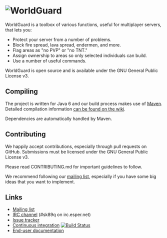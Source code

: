 ![WorldGuard](http://static.sk89q.com/readme/worldguard.png)
==========

WorldGuard is a toolbox of various functions, useful for multiplayer servers, that lets you:

* Protect your server from a number of problems.
* Block fire spread, lava spread, endermen, and more.
* Flag areas as "no PVP" or "no TNT."
* Assign ownership to areas so only selected individuals can build.
* Use a number of useful commands.

WorldGuard is open source and is available under the GNU General Public License v3.

Compiling
---------

The project is written for Java 6 and our build process makes use of [Maven](http://maven.apache.org). Detailed compilation information [can be found on the wiki](http://wiki.sk89q.com/wiki/WorldGuard/Development#Compiling).

Dependencies are automatically handled by Maven.

Contributing
------------

We happily accept contributions, especially through pull requests on GitHub. Submissions 
must be licensed under the GNU General Public License v3.

Please read CONTRIBUTING.md for important guidelines to follow.

We recommend following our [mailing list](https://groups.google.com/d/forum/sk-dev-discuss), especially if you have some big ideas that you want to implement.

Links
-----

* [Mailing list](https://groups.google.com/d/forum/sk-dev-discuss)
* [IRC channel](http://skq.me/irc/irc.esper.net/sk89q/) (#sk89q on irc.esper.net)
* [Issue tracker](http://youtrack.sk89q.com/issues/WORLDGUARD)
* [Continuous integration](http://build.sk89q.com) [![Build Status](https://secure.travis-ci.org/sk89q/worldguard.png)](http://travis-ci.org/sk89q/worldguard)
* [End-user documentation](http://wiki.sk89q.com/wiki/WorldGuard)
